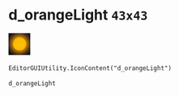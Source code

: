 # d_orangeLight `43x43`
<img src="/img/d_orangeLight.png" width=43 height=43>

``` CSharp
EditorGUIUtility.IconContent("d_orangeLight")
```
```
d_orangeLight
```
